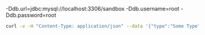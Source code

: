 -Ddb.url=jdbc:mysql://localhost:3306/sandbox -Ddb.username=root -Ddb.password=root

```bash
curl -v -H "Content-Type: application/json" --data '{"type":"Some Type", "name":"Some Name"}' http://localhost:8080/notifications
```
